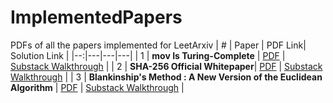 # ImplementedPapers
PDFs of all the papers implemented for LeetArxiv
| # | Paper | PDF Link| Solution Link |
|--:|---|---|---|
| 1 | **mov Is Turing-Complete** | [PDF](https://github.com/LeetArxiv/ImplementedPapers/blob/main/mov-is-turing-complete.pdf) | [Substack Walkthrough](src/p1.sic1) |
| 2 | **SHA-256 Official Whitepaper**| [PDF](https://github.com/LeetArxiv/ImplementedPapers/blob/main/NIST.FIPS.180-4.pdf) | [Substack Walkthrough](https://open.substack.com/pub/leetarxiv/p/paper-implementation-sha-256-nsa?r=2at73k&utm_campaign=post&utm_medium=web&showWelcomeOnShare=false) |
| 3 | **Blankinship's Method : A New Version of the Euclidean Algorithm** | [PDF](https://github.com/LeetArxiv/ImplementedPapers/blob/main/Blankinship-NewVersionEuclidean-1963.pdf) | [Substack Walkthrough](src/p1.sic1) |
